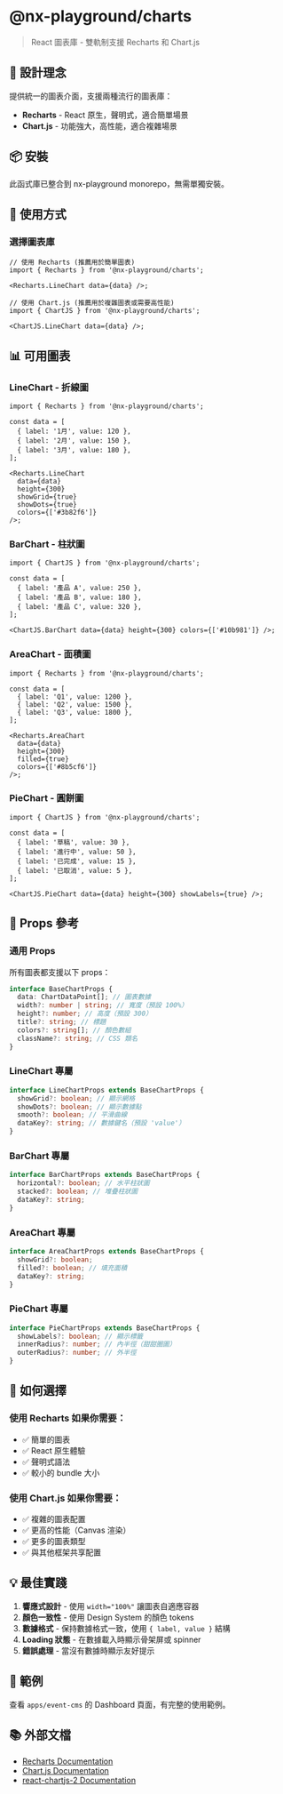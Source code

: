 # @nx-playground/charts

> React 圖表庫 - 雙軌制支援 Recharts 和 Chart.js

## 🎯 設計理念

提供統一的圖表介面，支援兩種流行的圖表庫：

- **Recharts** - React 原生，聲明式，適合簡單場景
- **Chart.js** - 功能強大，高性能，適合複雜場景

## 📦 安裝

此函式庫已整合到 nx-playground monorepo，無需單獨安裝。

## 🚀 使用方式

### 選擇圖表庫

```tsx
// 使用 Recharts (推薦用於簡單圖表)
import { Recharts } from '@nx-playground/charts';

<Recharts.LineChart data={data} />;

// 使用 Chart.js (推薦用於複雜圖表或需要高性能)
import { ChartJS } from '@nx-playground/charts';

<ChartJS.LineChart data={data} />;
```

## 📊 可用圖表

### LineChart - 折線圖

```tsx
import { Recharts } from '@nx-playground/charts';

const data = [
  { label: '1月', value: 120 },
  { label: '2月', value: 150 },
  { label: '3月', value: 180 },
];

<Recharts.LineChart
  data={data}
  height={300}
  showGrid={true}
  showDots={true}
  colors={['#3b82f6']}
/>;
```

### BarChart - 柱狀圖

```tsx
import { ChartJS } from '@nx-playground/charts';

const data = [
  { label: '產品 A', value: 250 },
  { label: '產品 B', value: 180 },
  { label: '產品 C', value: 320 },
];

<ChartJS.BarChart data={data} height={300} colors={['#10b981']} />;
```

### AreaChart - 面積圖

```tsx
import { Recharts } from '@nx-playground/charts';

const data = [
  { label: 'Q1', value: 1200 },
  { label: 'Q2', value: 1500 },
  { label: 'Q3', value: 1800 },
];

<Recharts.AreaChart
  data={data}
  height={300}
  filled={true}
  colors={['#8b5cf6']}
/>;
```

### PieChart - 圓餅圖

```tsx
import { ChartJS } from '@nx-playground/charts';

const data = [
  { label: '草稿', value: 30 },
  { label: '進行中', value: 50 },
  { label: '已完成', value: 15 },
  { label: '已取消', value: 5 },
];

<ChartJS.PieChart data={data} height={300} showLabels={true} />;
```

## 🎨 Props 參考

### 通用 Props

所有圖表都支援以下 props：

```typescript
interface BaseChartProps {
  data: ChartDataPoint[]; // 圖表數據
  width?: number | string; // 寬度（預設 100%）
  height?: number; // 高度（預設 300）
  title?: string; // 標題
  colors?: string[]; // 顏色數組
  className?: string; // CSS 類名
}
```

### LineChart 專屬

```typescript
interface LineChartProps extends BaseChartProps {
  showGrid?: boolean; // 顯示網格
  showDots?: boolean; // 顯示數據點
  smooth?: boolean; // 平滑曲線
  dataKey?: string; // 數據鍵名（預設 'value'）
}
```

### BarChart 專屬

```typescript
interface BarChartProps extends BaseChartProps {
  horizontal?: boolean; // 水平柱狀圖
  stacked?: boolean; // 堆疊柱狀圖
  dataKey?: string;
}
```

### AreaChart 專屬

```typescript
interface AreaChartProps extends BaseChartProps {
  showGrid?: boolean;
  filled?: boolean; // 填充面積
  dataKey?: string;
}
```

### PieChart 專屬

```typescript
interface PieChartProps extends BaseChartProps {
  showLabels?: boolean; // 顯示標籤
  innerRadius?: number; // 內半徑（甜甜圈圖）
  outerRadius?: number; // 外半徑
}
```

## 🤔 如何選擇

### 使用 Recharts 如果你需要：

- ✅ 簡單的圖表
- ✅ React 原生體驗
- ✅ 聲明式語法
- ✅ 較小的 bundle 大小

### 使用 Chart.js 如果你需要：

- ✅ 複雜的圖表配置
- ✅ 更高的性能（Canvas 渲染）
- ✅ 更多的圖表類型
- ✅ 與其他框架共享配置

## 💡 最佳實踐

1. **響應式設計** - 使用 `width="100%"` 讓圖表自適應容器
2. **顏色一致性** - 使用 Design System 的顏色 tokens
3. **數據格式** - 保持數據格式一致，使用 `{ label, value }` 結構
4. **Loading 狀態** - 在數據載入時顯示骨架屏或 spinner
5. **錯誤處理** - 當沒有數據時顯示友好提示

## 🎯 範例

查看 `apps/event-cms` 的 Dashboard 頁面，有完整的使用範例。

## 📚 外部文檔

- [Recharts Documentation](https://recharts.org/)
- [Chart.js Documentation](https://www.chartjs.org/)
- [react-chartjs-2 Documentation](https://react-chartjs-2.js.org/)
